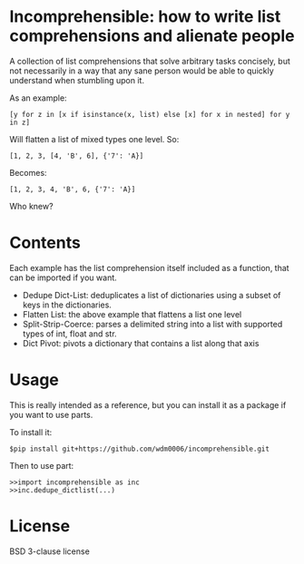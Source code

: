 Incomprehensible: how to write list comprehensions and alienate people
======================================================================

A collection of list comprehensions that solve arbitrary tasks concisely, but not necessarily in a way that any sane 
person would be able to quickly understand when stumbling upon it.

As an example:

    [y for z in [x if isinstance(x, list) else [x] for x in nested] for y in z]
    
Will flatten a list of mixed types one level.  So:

    [1, 2, 3, [4, 'B', 6], {'7': 'A}]
    
Becomes:

    [1, 2, 3, 4, 'B', 6, {'7': 'A}]
    
Who knew?


Contents
========

Each example has the list comprehension itself included as a function, that can be imported if you want.

 * Dedupe Dict-List: deduplicates a list of dictionaries using a subset of keys in the dictionaries.
 * Flatten List: the above example that flattens a list one level
 * Split-Strip-Coerce: parses a delimited string into a list with supported types of int, float and str.
 * Dict Pivot: pivots a dictionary that contains a list along that axis
 
Usage
=====

This is really intended as a reference, but you can install it as a package if you want to use parts.

To install it:

    $pip install git+https://github.com/wdm0006/incomprehensible.git
    
Then to use part:

    >>import incomprehensible as inc
    >>inc.dedupe_dictlist(...)
 
License
=======

BSD 3-clause license

